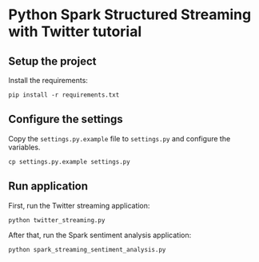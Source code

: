 # Python Spark Structured Streaming with Twitter tutorial

## Setup the project

Install the requirements:

```shell
pip install -r requirements.txt
```

## Configure the settings

Copy the `settings.py.example` file to `settings.py` and configure the variables.

```shell
cp settings.py.example settings.py
```

## Run application

First, run the Twitter streaming application:

```shell
python twitter_streaming.py
```

After that, run the Spark sentiment analysis application:

```shell
python spark_streaming_sentiment_analysis.py
```